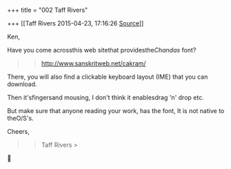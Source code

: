 +++
title = "002 Taff Rivers"

+++
[[Taff Rivers	2015-04-23, 17:16:26 [Source](https://groups.google.com/g/samskrita/c/KjSiJhpc3jE)]]



Ken,

Have you come acrossthis web sitethat providesthe*Chandas* font?

> 
> > <http://www.sanskritweb.net/cakram/>
> > 

  

There, you will also find a clickable keyboard layout (IME) that you can download.

  

Then it'sfingersand mousing, I don't think it enablesdrag 'n' drop etc.

  

But make sure that anyone reading your work, has the font, It is not native to theO/S's.

  

Cheers,

  

> 
> > Taff Rivers >
> 



